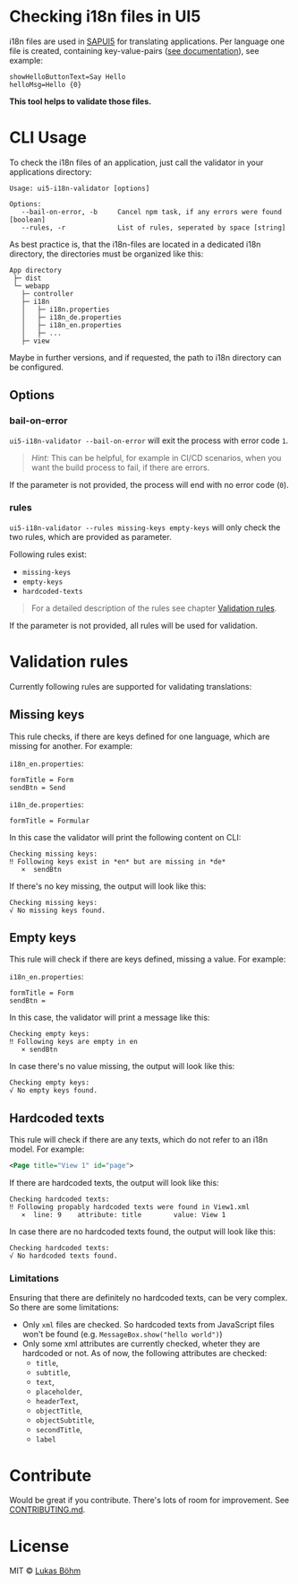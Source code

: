 # Checking i18n files in UI5

i18n files are used in [SAPUI5](https://sapui5.hana.ondemand.com) for translating applications. Per language one file is created, containing key-value-pairs ([see documentation](https://sapui5.hana.ondemand.com/#/topic/df86bfbeab0645e5b764ffa488ed57dc)), see example:

```
showHelloButtonText=Say Hello
helloMsg=Hello {0}
```

**This tool helps to validate those files.**

# CLI Usage

To check the i18n files of an application, just call the validator in your applications directory:

```
Usage: ui5-i18n-validator [options]

Options:
   --bail-on-error, -b     Cancel npm task, if any errors were found [boolean]
   --rules, -r             List of rules, seperated by space [string]
```

As best practice is, that the i18n-files are located in a dedicated i18n directory, the directories must be organized like this:

```
App directory
 ├─ dist
 └─ webapp
   ├─ controller
   ├─ i18n
   │   ├─ i18n.properties
   │   ├─ i18n_de.properties
   │   ├─ i18n_en.properties
   │   ├─ ...
   ├─ view
```

Maybe in further versions, and if requested, the path to i18n directory can be configured.

## Options

### bail-on-error

`ui5-i18n-validator --bail-on-error` will exit the process with error code `1`. 

> *Hint:* This can be helpful, for example in CI/CD scenarios, when you want the build process to fail, if there are errors.

If the parameter is not provided, the process will end with no error code (`0`). 

### rules

`ui5-i18n-validator --rules missing-keys empty-keys` will only check the two rules, which are provided as parameter.

Following rules exist:

- `missing-keys`
- `empty-keys`
- `hardcoded-texts`

> For a detailed description of the rules see chapter [Validation rules](#validation-rules).

If the parameter is not provided, all rules will be used for validation.

# Validation rules

Currently following rules are supported for validating translations:

## Missing keys

This rule checks, if there are keys defined for one language, which are missing for another. For example:

`i18n_en.properties`:
```
formTitle = Form
sendBtn = Send
```

`i18n_de.properties`:
```
formTitle = Formular
```

In this case the validator will print the following content on CLI:

```
Checking missing keys:
‼ Following keys exist in *en* but are missing in *de*
   ×  sendBtn
```

If there's no key missing, the output will look like this:

```
Checking missing keys:
√ No missing keys found.
```

## Empty keys

This rule will check if there are keys defined, missing a value. For example:

`i18n_en.properties`:
```
formTitle = Form
sendBtn = 
```

In this case, the validator will print a message like this:

```
Checking empty keys:
‼ Following keys are empty in en
   × sendBtn
```

In case there's no value missing, the output will look like this:

```
Checking empty keys:
√ No empty keys found.
```

## Hardcoded texts

This rule will check if there are any texts, which do not refer to an i18n model. For example:

```xml
<Page title="View 1" id="page">
```

If there are hardcoded texts, the output will look like this:

```
Checking hardcoded texts:
‼ Following propably hardcoded texts were found in View1.xml
   ×  line: 9    attribute: title        value: View 1
```

In case there are no hardcoded texts found, the output will look like this:

```
Checking hardcoded texts:
√ No hardcoded texts found.
```

### Limitations

Ensuring that there are definitely no hardcoded texts, can be very complex. So there are some limitations:

- Only `xml` files are checked. So hardcoded texts from JavaScript files won't be found (e.g. `MessageBox.show("hello world")`)
- Only some xml attributes are currently checked, wheter they are hardcoded or not. As of now, the following attributes are checked:
  - `title`,
  - `subtitle`,
  - `text`,
  - `placeholder`,
  - `headerText`,
  - `objectTitle`,
  - `objectSubtitle`,
  - `secondTitle`,
  - `label`

# Contribute

Would be great if you contribute. There's lots of room for improvement. See [CONTRIBUTING.md](CONTRIBUTING.md).

# License

MIT © [Lukas Böhm](https://github.com/lboehm)